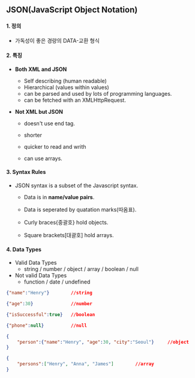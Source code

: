 ## JSON(JavaScript Object Notation)

#### 1. 정의

- 가독성이 좋은 경량의 DATA-교환 형식

  

#### 2. 특징 

- **Both XML and JSON**

  - Self describing (human readable)
  - Hierarchical (values within values)
  - can be parsed and used by lots of programming languages.
  - can be fetched with an XMLHttpRequest.

- **Not XML but JSON**

  - doesn't use end tag.

  - shorter

  - quicker to read and writh

  - can use arrays.

    

#### 3. Syntax Rules

- JSON syntax is a subset of the Javascript syntax.

  - Data is in **name/value pairs**.

  - Data is seperated by quatation marks(따옴표).

  - Curly braces{중괄호} hold objects.

  - Square brackets[대괄호] hold arrays.

    

#### 4. Data Types

- Valid Data Types
  - string / number / object / array / boolean / null
- Not valid Data Types
  - function / date / undefined

```json
{"name":"Henry"}		//string

{"age":30}				//number

{"isSuccessful":true}	//boolean

{"phone":null}			//null

{
    "person":{"name":"Henry", "age":30, "city":"Seoul"}		//object
}

{
    "persons":["Henry", "Anna", "James"]		//array
}
```
